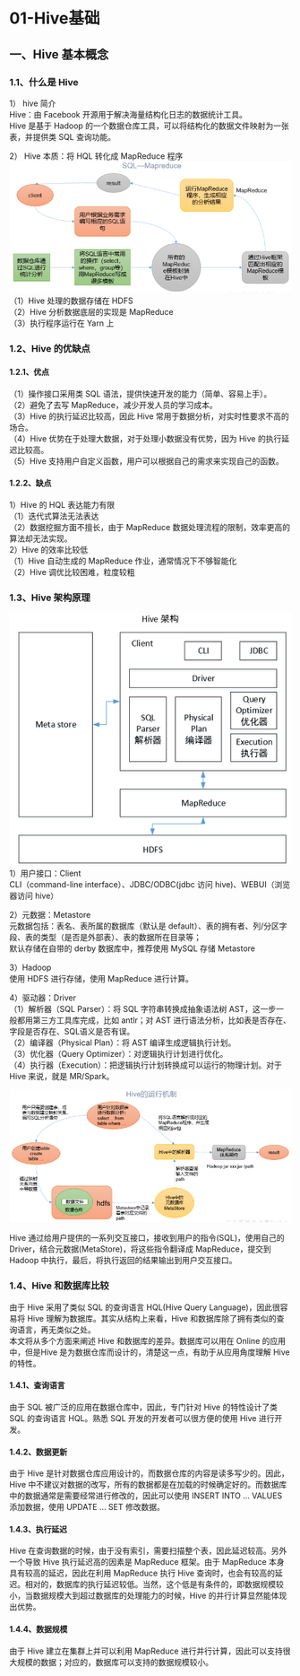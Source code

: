 # 01-Hive基础
## 一、Hive 基本概念 
### 1.1、什么是 Hive 
1） hive 简介   
Hive：由 Facebook 开源用于解决海量结构化日志的数据统计工具。   
Hive 是基于 Hadoop 的一个数据仓库工具，可以将结构化的数据文件映射为一张表，并提供类 SQL 查询功能。   

2） Hive 本质：将 HQL 转化成 MapReduce 程序   
![](./images/hive-01.png)     
（1）Hive 处理的数据存储在 HDFS   
（2）Hive 分析数据底层的实现是 MapReduce   
（3）执行程序运行在 Yarn 上   

### 1.2、Hive 的优缺点 
#### 1.2.1、优点   
（1）操作接口采用类 SQL 语法，提供快速开发的能力（简单、容易上手）。     
（2）避免了去写 MapReduce，减少开发人员的学习成本。   
（3）Hive 的执行延迟比较高，因此 Hive 常用于数据分析，对实时性要求不高的场合。  
（4）Hive 优势在于处理大数据，对于处理小数据没有优势，因为 Hive 的执行延迟比较高。   
（5）Hive 支持用户自定义函数，用户可以根据自己的需求来实现自己的函数。   

#### 1.2.2、缺点 
1）Hive 的 HQL 表达能力有限   
（1）迭代式算法无法表达   
（2）数据挖掘方面不擅长，由于 MapReduce 数据处理流程的限制，效率更高的算法却无法实现。   
2）Hive 的效率比较低   
（1）Hive 自动生成的 MapReduce 作业，通常情况下不够智能化   
（2）Hive 调优比较困难，粒度较粗   

### 1.3、Hive 架构原理 
![](./images/hive-02.png)     
1）用户接口：Client   
CLI（command-line interface）、JDBC/ODBC(jdbc 访问 hive)、WEBUI（浏览器访问 hive）
 
2）元数据：Metastore  
元数据包括：表名、表所属的数据库（默认是 default）、表的拥有者、列/分区字段、表的类型（是否是外部表）、表的数据所在目录等；   
默认存储在自带的 derby 数据库中，推荐使用 MySQL 存储 Metastore   

3）Hadoop   
使用 HDFS 进行存储，使用 MapReduce 进行计算。   

4）驱动器：Driver  
（1）解析器（SQL Parser）：将 SQL 字符串转换成抽象语法树 AST，这一步一般都用第三方工具库完成，比如 antlr；对 AST 进行语法分析，比如表是否存在、字段是否存在、SQL语义是否有误。   
（2）编译器（Physical Plan）：将 AST 编译生成逻辑执行计划。   
（3）优化器（Query Optimizer）：对逻辑执行计划进行优化。   
（4）执行器（Execution）：把逻辑执行计划转换成可以运行的物理计划。对于 Hive 来说，就是 MR/Spark。   

![](./images/hive-03.png)     

Hive 通过给用户提供的一系列交互接口，接收到用户的指令(SQL)，使用自己的 Driver，结合元数据(MetaStore)，将这些指令翻译成 MapReduce，提交到 Hadoop 中执行，最后，将执行返回的结果输出到用户交互接口。 

### 1.4、Hive 和数据库比较
由于 Hive 采用了类似 SQL 的查询语言 HQL(Hive Query Language)，因此很容易将 Hive 理解为数据库。其实从结构上来看，Hive 和数据库除了拥有类似的查询语言，再无类似之处。  
本文将从多个方面来阐述 Hive 和数据库的差异。数据库可以用在 Online 的应用中，但是Hive 是为数据仓库而设计的，清楚这一点，有助于从应用角度理解 Hive 的特性。   

#### 1.4.1、查询语言 
由于 SQL 被广泛的应用在数据仓库中，因此，专门针对 Hive 的特性设计了类 SQL 的查询语言 HQL。熟悉 SQL 开发的开发者可以很方便的使用 Hive 进行开发。     

#### 1.4.2、数据更新 
由于 Hive 是针对数据仓库应用设计的，而数据仓库的内容是读多写少的。因此，Hive 中不建议对数据的改写，所有的数据都是在加载的时候确定好的。而数据库中的数据通常是需要经常进行修改的，因此可以使用 INSERT INTO …  VALUES 添加数据，使用 UPDATE … SET 修改数据。    

#### 1.4.3、执行延迟 
Hive 在查询数据的时候，由于没有索引，需要扫描整个表，因此延迟较高。另外一个导致 Hive 执行延迟高的因素是 MapReduce 框架。由于 MapReduce 本身具有较高的延迟，因此在利用 MapReduce 执行 Hive 查询时，也会有较高的延迟。相对的，数据库的执行延迟较低。当然，这个低是有条件的，即数据规模较小，当数据规模大到超过数据库的处理能力的时候，Hive 的并行计算显然能体现出优势。   

#### 1.4.4、数据规模 
由于 Hive 建立在集群上并可以利用 MapReduce 进行并行计算，因此可以支持很大规模的数据；对应的，数据库可以支持的数据规模较小。   




















